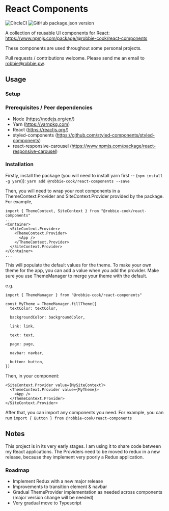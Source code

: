 # React Components

![CircleCI](https://img.shields.io/circleci/build/github/Robbie-Cook/react-components/master) ![GitHub package.json version](https://img.shields.io/github/package-json/v/Robbie-Cook/react-components)

A collection of reusable UI components for React: https://www.npmjs.com/package/@robbie-cook/react-components

These components are used throughout some personal projects. 

Pull requests / contributions welcome. Please send me an email to robbie@robbie.pw. 

## Usage

### Setup

### Prerequisites / Peer dependencies

* Node (https://nodejs.org/en/)
* Yarn (https://yarnpkg.com)
* React (https://reactjs.org/)
* styled-components (https://github.com/styled-components/styled-components)
* react-responsive-carousel (https://www.npmjs.com/package/react-responsive-carousel)

### Installation

Firstly, install the package (you will need to install yarn first -- (`npm install -g yarn`)): 
`yarn add @robbie-cook/react-components --save`

Then, you will need to wrap your root components in a ThemeContext.Provider and SiteContext.Provider provided by the package. For example,

```
import { ThemeContext, SiteContext } from "@robbie-cook/react-components"
...
<Container>
  <SiteContext.Provider>
    <ThemeContext.Provider>
      <App />
    </ThemeContext.Provider>
  </SiteContext.Provider>
</Container>
...
```

This will populate the default values for the theme.
To make your own theme for the app, you can add a value when you add the provider. Make sure you use ThemeManager to merge your theme with the default.

e.g. 
```
import { ThemeManager } from "@robbie-cook/react-components"

const MyTheme = ThemeManager.fillTheme({
  textColor: textColor,

  backgroundColor: backgroundColor,

  link: link,

  text: text,

  page: page,

  navbar: navbar,

  button: button,
})
```

Then, in your component: 

```
<SiteContext.Provider value={MySiteContext}>
  <ThemeContext.Provider value={MyTheme}>
    <App />
  </ThemeContext.Provider>
</SiteContext.Provider>
```

After that, you can import any components you need. For example, you can run `import { Button } from @robbie-cook/react-components`

## Notes 

This project is in its very early stages. I am using it to share code between my React applications. 
The Providers need to be moved to redux in a new release, because they implement very poorly a Redux application.

### Roadmap

* Implement Redux with a new major release
* Improvements to transition element & navbar 
* Gradual ThemeProvider implementation as needed across components (major version change will be needed)
* Very gradual move to Typescript
